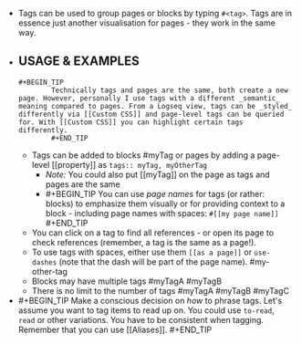 - Tags can be used to group pages or blocks by typing `#<tag>`. Tags are in essence just another visualisation for pages - they work in the same way.
- **USAGE & EXAMPLES**
	-
	  #+BEGIN_TIP
	          Technically tags and pages are the same, both create a new page. However, personally I use tags with a different _semantic_ meaning compared to pages. From a Logseq view, tags can be _styled_ differently via [[Custom CSS]] and page-level tags can be queried for. With [[Custom CSS]] you can highlight certain tags differently.
	          #+END_TIP
	- Tags can be added to blocks #myTag or pages by adding a page-level [[property]] as `tags:: myTag, myOtherTag`
		- _Note:_ You could also put [[myTag]] on the page as tags and pages are the same
		-
		  #+BEGIN_TIP
		  You can use _page names_ for tags (or rather: blocks) to emphasize them visually or for providing context to a block - including page names with spaces: `#[[my page name]]`
		  #+END_TIP
	- You can click on a tag to find all references - or open its page to check references (remember, a tag is the same as a page!).
	- To use tags with spaces, either use them `[[as a page]]` or `use-dashes` (note that the dash will be part of the page name). #my-other-tag
	- Blocks may have multiple tags #myTagA #myTagB
	- There is no limit to the number of tags  #myTagA #myTagB #myTagC
-
  #+BEGIN_TIP
  Make a conscious decision on _how_ to phrase tags. Let's assume you want to tag items to read up on. You could use `to-read`, `read` or other variations. You have to be consistent when tagging. Remember that you can use [[Aliases]].
  #+END_TIP